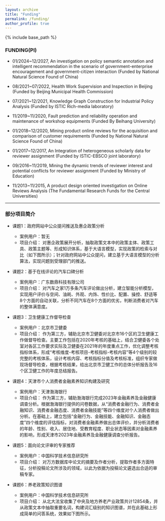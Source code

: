 ```yaml
---
layout: archive
title: "Funding"
permalink: /funding/
author_profile: true
---
```


{% include base_path %}

### FUNDING(PI)
* 01/2024~12/2027, An investigation on policy semantic annotation and intelligent recommendation in the scenario of government-enterprise encouragement and government-citizen interaction (Funded by National Natural Science Found of China)

* 08/2021~07/2022, Health Work Supervision and Inspection in Beijing (Funded by Beijing Municipal Health Commission)

* 07/2021~12/2021, Knowledge Graph Construction for Industrial Policy Analysis (Funded by ISTIC Rich-media laboratory)

* 11/2019~11/2020, Fault prediction and reliability operation and maintenance of workshop equipments (Funded By Beihang University)

* 01/2018~12/2020, Mining product online reviews for the acquisition and comparison of customer requirements (Funded by National Natural Science Found of China)

* 01/2017~12/2017, An Integration of heterogeneous scholarly data for reviewer assignment (Funded by ISTIC-EBSCO joint laboratory)

* 09/2016~11/2019, Mining the dynamic trends of reviewer interest and potential conflicts for reviewer assignment (Funded by Ministry of Education)

* 11/2013~11/2015, A product design oriented investigation on Online Reviews Analysis (The Fundamental Research Funds for the Central Universities)

***

### 部分项目简介
* 课题1：政府网站中公众提问推送及惠企政策分析
	* 案例用户：暂无
	* 项目介绍：
对惠企政策展开分析，抽取政策文本中的政策主体、政策工具、政策主题等、形成知识体系，基于大语言模型，实现政策的检索与对比（如下图所示）；针对政府网站中公众提问，建立基于大语言模型的分析算法，实现问题到受理部门的推送。


* 课题2：基于在线评论的汽车口碑分析
	* 案例用户：广东数鼎科技有限公司
	* 项目介绍：
对汽车之家1万多条汽车评论做出分析，建立智能分析模型，实现用户评价与空间、油耗、外观、内饰、性价比、配置、操控、舒适等8个方面的自动关联，分析不同汽车在8个方面的优劣，判断消费者对汽车的整体满意度。


* 课题3：卫生健康工作督导检查
	* 案例用户：北京市卫健委
	* 项目介绍：
作为第三方，辅助北京市卫健委对北京市16个区的卫生健康工作做督导检查。主要工作包括在2020年考核的基础上，结合卫健委各个处室对各区工作要求实际及卫健委在2021年的年度重点工作，优化调整考核指标体系，形成“考核维度-考核项目-考核指标-考核内容”等4个级别的较完整的考核体系，设计考核内容、考核指标分值及考核标准，组织专家做现场督导检查，根据考核结果，给出北京市卫健工作的总体分析报告及16个区卫健工作的年度总结报告。


* 课题4：天津市个人消费者金融素养知识构建及研究
	* 案例用户：天津渤海银行
	* 项目介绍：
作为第三方，辅助渤海银行完成2023年金融素养及金融健康调查分析。根据渤海银行提供的问卷数据，从“消费者金融行为、消费者金融知识、消费者金融态度、消费者金融技能”等四个维度对个人消费者做出分析。在基础上，建立包括“金融行为、金融技能、金融知识、金融态度”四个维度的评估指标，对消费者金融素养做出总体评价，并分析消费者的年龄、性别、收入、居住地、受教育程度、职业状态等因素对金融素养的影响，形成天津市2023年金融素养及金融健康调查分析报告。


* 课题5：面向论文评审的专家推荐
	* 案例用户：中国科学技术信息研究所
	* 项目介绍：
对万方数据库中论文的摘要及作者分析，提取作者多方面特征，分析投稿论文所涉及的领域，以此为依据为投稿论文遴选出合适的审稿专家。


* 课题6：养老政策知识图谱
	* 案例用户：中国科学技术信息研究所
	* 项目介绍：
从北大法宝收集了中央及地方养老产业政策共计12854条，并从政策文本中抽取重要名词，构建词汇级别的知识图谱，并在此基础上形成简单的问答系统，效果如下图所示。
